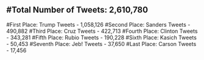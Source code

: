#Total Number of Tweets: 2,610,780 
---
#First Place: Trump Tweets - 1,058,126
#Second Place: Sanders Tweets - 490,882
#Third Place: Cruz Tweets - 422,713
#Fourth Place: Clinton Tweets - 343,281
#Fifth Place: Rubio Tweets - 190,228
#Sixth Place: Kasich Tweets - 50,453
#Seventh Place: Jeb! Tweets - 37,650
#Last Place: Carson Tweets - 17,456
